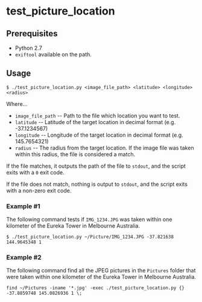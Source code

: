 # test_picture_location

## Prerequisites

- Python 2.7
- ```exiftool``` available on the path.

## Usage

```
$ ./test_picture_location.py <image_file_path> <latitude> <longitude> <radius>
```

Where...

- ```image_file_path``` -- Path to the file which location you want to test.
- ```latitude``` -- Latitude of the target location in decimal format (e.g. -37.1234567)
- ```longitude``` -- Longitude of the target location in decimal format (e.g. 145.7654321)
- ```radius``` -- The radius from the target location.
If the image file was taken within this radius, the file is considered a match.

If the file matches, it outputs the path of the file to ```stdout```, and the script exits with a ```0``` exit code.

If the file does not match, nothing is output to ```stdout```, and the script exits with a non-zero exit code.

### Example #1

The following command tests if ```IMG_1234.JPG``` was taken within one kilometer of the Eureka Tower in Melbourne Australia.

```
$ ./test_picture_location.py ~/Picture/IMG_1234.JPG -37.821638 144.9645348 1
```

### Example #2

The following command find all the JPEG pictures in the ```Pictures``` folder that were taken within one kilometer of the Eureka Tower in Melbourne Australia.

```
find ~/Pictures -iname '*.jpg' -exec ./test_picture_location.py {} -37.8859748 145.0826936 1 \;
```
